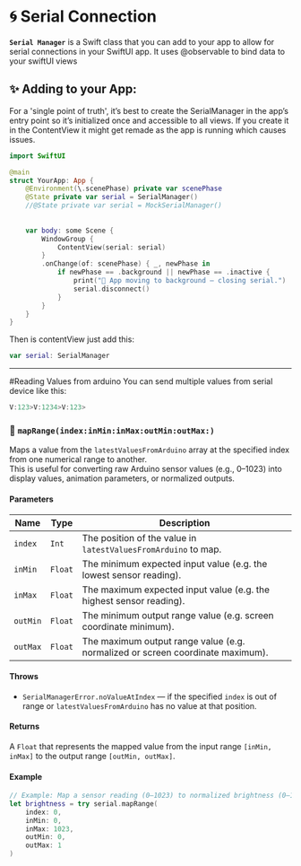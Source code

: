 # 🌀 Serial Connection 

**`Serial Manager`** is a Swift class that you can add to your app to allow for serial connections in your SwiftUI app. It uses @observable to bind data to your swiftUI views


## ✨ Adding to your App:
For a 'single point of truth', it’s best to create the SerialManager in the app’s entry point so it’s initialized once and accessible to all views. If you create it in the ContentView it might get remade as the app is running which causes issues.

```swift
import SwiftUI

@main
struct YourApp: App {
    @Environment(\.scenePhase) private var scenePhase
    @State private var serial = SerialManager()
    //@State private var serial = MockSerialManager()
    
    
    var body: some Scene {
        WindowGroup {
            ContentView(serial: serial)
        }
        .onChange(of: scenePhase) { _, newPhase in
            if newPhase == .background || newPhase == .inactive {
                print("🛑 App moving to background — closing serial.")
                serial.disconnect()
            }
        }
    }
}
```

Then is contentView just add this:
```swift
var serial: SerialManager
```
---

#Reading Values from arduino
You can send multiple values from serial device like this:
```swift
V:123>V:1234>V:123>
```
### 🔧 `mapRange(index:inMin:inMax:outMin:outMax:)`

Maps a value from the `latestValuesFromArduino` array at the specified index from one numerical range to another.  
This is useful for converting raw Arduino sensor values (e.g., 0–1023) into display values, animation parameters, or normalized outputs.

#### **Parameters**
| Name | Type | Description |
|------|------|-------------|
| `index` | `Int` | The position of the value in `latestValuesFromArduino` to map. |
| `inMin` | `Float` | The minimum expected input value (e.g. the lowest sensor reading). |
| `inMax` | `Float` | The maximum expected input value (e.g. the highest sensor reading). |
| `outMin` | `Float` | The minimum output range value (e.g. screen coordinate minimum). |
| `outMax` | `Float` | The maximum output range value (e.g. normalized or screen coordinate maximum). |

#### **Throws**
- `SerialManagerError.noValueAtIndex` — if the specified `index` is out of range or `latestValuesFromArduino` has no value at that position.

#### **Returns**
A `Float` that represents the mapped value from the input range `[inMin, inMax]` to the output range `[outMin, outMax]`.

#### **Example**
```swift
// Example: Map a sensor reading (0–1023) to normalized brightness (0–1)
let brightness = try serial.mapRange(
    index: 0,
    inMin: 0,
    inMax: 1023,
    outMin: 0,
    outMax: 1
)
```


